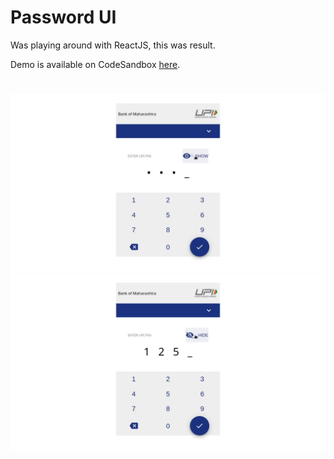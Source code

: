 # Password UI
Was playing around with ReactJS, this was result. 

Demo is available on CodeSandbox [here](https://codesandbox.io/s/github/malivp3494/BHIMPasswordPage).

# 
![Alt text](./one.jpg?raw=true "Title")
![Alt text](./two.jpg?raw=true "Title")
